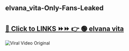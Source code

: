 
 ## elvana_vita-Only-Fans-Leaked

# <h2><a href="https://clipsfans.com/elvana_vita&ref=git">🔗 Click to LINKS ⏩⏩ 👉 🟢 elvana vita </a></h2>

<a href="https://clipsfans.com/elvana_vita&ref=git" rel="nofollow" data-target="animated-image.originalLink"><img src="https://i.ibb.co.com/xMMVF88/686577567.gif" alt="Viral Video Original" style="max-width: 100%; display: inline-block;" data-target="animated-image.originalImage"></a>
